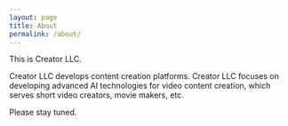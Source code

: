 ```yaml
---
layout: page
title: About
permalink: /about/
---
```


This is Creator LLC.


Creator LLC develops content creation platforms. Creator LLC focuses on developing advanced AI technologies for video content creation, which serves short video creators, movie makers, etc.

Please stay tuned.
